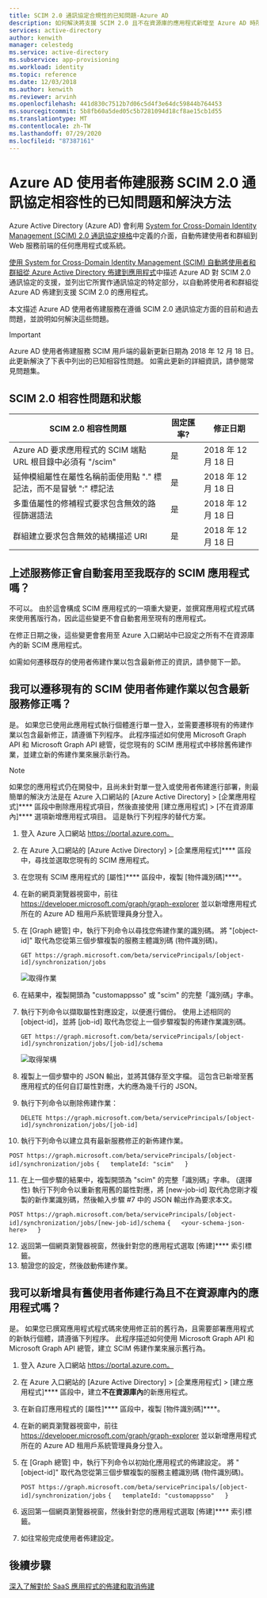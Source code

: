 ```yaml
---
title: SCIM 2.0 通訊協定合規性的已知問題-Azure AD
description: 如何解決將支援 SCIM 2.0 且不在資源庫的應用程式新增至 Azure AD 時所面臨的常見通訊協定相容性問題
services: active-directory
author: kenwith
manager: celestedg
ms.service: active-directory
ms.subservice: app-provisioning
ms.workload: identity
ms.topic: reference
ms.date: 12/03/2018
ms.author: kenwith
ms.reviewer: arvinh
ms.openlocfilehash: 441d830c7512b7d06c5d4f3e64dc59844b764453
ms.sourcegitcommit: 5b8fb60a5ded05c5b7281094d18cf8ae15cb1d55
ms.translationtype: MT
ms.contentlocale: zh-TW
ms.lasthandoff: 07/29/2020
ms.locfileid: "87387161"
---
```

# <a name="known-issues-and-resolutions-with-scim-20-protocol-compliance-of-the-azure-ad-user-provisioning-service"></a>Azure AD 使用者佈建服務 SCIM 2.0 通訊協定相容性的已知問題和解決方法

Azure Active Directory (Azure AD) 會利用 [System for Cross-Domain Identity Management (SCIM) 2.0 通訊協定規格](https://tools.ietf.org/html/draft-ietf-scim-api-19)中定義的介面，自動佈建使用者和群組到 Web 服務前端的任何應用程式或系統。 

[使用 System for Cross-Domain Identity Management (SCIM) 自動將使用者和群組從 Azure Active Directory 佈建到應用程式](use-scim-to-provision-users-and-groups.md)中描述 Azure AD 對 SCIM 2.0 通訊協定的支援，並列出它所實作通訊協定的特定部分，以自動將使用者和群組從 Azure AD 佈建到支援 SCIM 2.0 的應用程式。

本文描述 Azure AD 使用者佈建服務在遵循 SCIM 2.0 通訊協定方面的目前和過去問題，並說明如何解決這些問題。

> [!IMPORTANT]
> Azure AD 使用者佈建服務 SCIM 用戶端的最新更新日期為 2018 年 12 月 18 日。 此更新解決了下表中列出的已知相容性問題。 如需此更新的詳細資訊，請參閱常見問題集。

## <a name="scim-20-compliance-issues-and-status"></a>SCIM 2.0 相容性問題和狀態

| **SCIM 2.0 相容性問題** |  **固定匯率?** | **修正日期**  |  
|---|---|---|
| Azure AD 要求應用程式的 SCIM 端點 URL 根目錄中必須有 "/scim"  | 是  |  2018 年 12 月 18 日 | 
| 延伸模組屬性在屬性名稱前面使用點 "." 標記法，而不是冒號 ":" 標記法 |  是  | 2018 年 12 月 18 日  | 
|  多重值屬性的修補程式要求包含無效的路徑篩選語法 | 是  |  2018 年 12 月 18 日  | 
|  群組建立要求包含無效的結構描述 URI | 是  |  2018 年 12 月 18 日  |  

## <a name="were-the-services-fixes-described-automatically-applied-to-my-pre-existing-scim-app"></a>上述服務修正會自動套用至我既存的 SCIM 應用程式嗎？

不可以。 由於這會構成 SCIM 應用程式的一項重大變更，並撰寫應用程式程式碼來使用舊版行為，因此這些變更不會自動套用至現有的應用程式。

在修正日期之後，這些變更會套用至 Azure 入口網站中已設定之所有不在資源庫內的新 SCIM 應用程式。

如需如何遷移既存的使用者佈建作業以包含最新修正的資訊，請參閱下一節。

## <a name="can-i-migrate-an-existing-scim-based-user-provisioning-job-to-include-the-latest-service-fixes"></a>我可以遷移現有的 SCIM 使用者佈建作業以包含最新服務修正嗎？

是。 如果您已使用此應用程式執行個體進行單一登入，並需要遷移現有的佈建作業以包含最新修正，請遵循下列程序。 此程序描述如何使用 Microsoft Graph API 和 Microsoft Graph API 總管，從您現有的 SCIM 應用程式中移除舊佈建作業，並建立新的佈建作業來展示新行為。

> [!NOTE]
> 如果您的應用程式仍在開發中，且尚未針對單一登入或使用者佈建進行部署，則最簡單的解決方法是在 Azure 入口網站的 [Azure Active Directory] > [企業應用程式]**** 區段中刪除應用程式項目，然後直接使用 [建立應用程式] > [不在資源庫內]**** 選項新增應用程式項目。 這是執行下列程序的替代方案。
 
1. 登入 Azure 入口網站 https://portal.azure.com。
2. 在 Azure 入口網站的 [Azure Active Directory] > [企業應用程式]**** 區段中，尋找並選取您現有的 SCIM 應用程式。
3. 在您現有 SCIM 應用程式的 [屬性]**** 區段中，複製 [物件識別碼]****。
4. 在新的網頁瀏覽器視窗中，前往 https://developer.microsoft.com/graph/graph-explorer 並以新增應用程式所在的 Azure AD 租用戶系統管理員身分登入。
5. 在 [Graph 總管] 中，執行下列命令以尋找您佈建作業的識別碼。 將 "[object-id]" 取代為您從第三個步驟複製的服務主體識別碼 (物件識別碼)。
 
   `GET https://graph.microsoft.com/beta/servicePrincipals/[object-id]/synchronization/jobs` 

   ![取得作業](media/application-provisioning-config-problem-scim-compatibility/get-jobs.PNG "取得作業") 


6. 在結果中，複製開頭為 "customappsso" 或 "scim" 的完整「識別碼」字串。
7. 執行下列命令以擷取屬性對應設定，以便進行備份。 使用上述相同的 [object-id]，並將 [job-id] 取代為您從上一個步驟複製的佈建作業識別碼。
 
   `GET https://graph.microsoft.com/beta/servicePrincipals/[object-id]/synchronization/jobs/[job-id]/schema`
 
   ![取得架構](media/application-provisioning-config-problem-scim-compatibility/get-schema.PNG "取得架構") 

8. 複製上一個步驟中的 JSON 輸出，並將其儲存至文字檔。 這包含已新增至舊應用程式的任何自訂屬性對應，大約應為幾千行的 JSON。
9. 執行下列命令以刪除佈建作業：
 
   `DELETE https://graph.microsoft.com/beta/servicePrincipals/[object-id]/synchronization/jobs/[job-id]`

10. 執行下列命令以建立具有最新服務修正的新佈建作業。

 `POST https://graph.microsoft.com/beta/servicePrincipals/[object-id]/synchronization/jobs`
 `{   templateId: "scim"   }`
   
11. 在上一個步驟的結果中，複製開頭為 "scim" 的完整「識別碼」字串。 (選擇性) 執行下列命令以重新套用舊的屬性對應，將 [new-job-id] 取代為您剛才複製的新作業識別碼，然後輸入步驟 #7 中的 JSON 輸出作為要求本文。

 `POST https://graph.microsoft.com/beta/servicePrincipals/[object-id]/synchronization/jobs/[new-job-id]/schema`
 `{   <your-schema-json-here>   }`

12. 返回第一個網頁瀏覽器視窗，然後針對您的應用程式選取 [佈建]**** 索引標籤。
13. 驗證您的設定，然後啟動佈建作業。 

## <a name="can-i-add-a-new-non-gallery-app-that-has-the-old-user-provisioning-behavior"></a>我可以新增具有舊使用者佈建行為且不在資源庫內的應用程式嗎？

是。 如果您已撰寫應用程式程式碼來使用修正前的舊行為，且需要部署應用程式的新執行個體，請遵循下列程序。 此程序描述如何使用 Microsoft Graph API 和 Microsoft Graph API 總管，建立 SCIM 佈建作業來展示舊行為。
 
1. 登入 Azure 入口網站 https://portal.azure.com。
2. 在 Azure 入口網站的 [Azure Active Directory] > [企業應用程式] > [建立應用程式]**** 區段中，建立**不在資源庫內**的新應用程式。
3. 在新自訂應用程式的 [屬性]**** 區段中，複製 [物件識別碼]****。
4. 在新的網頁瀏覽器視窗中，前往 https://developer.microsoft.com/graph/graph-explorer 並以新增應用程式所在的 Azure AD 租用戶系統管理員身分登入。
5. 在 [Graph 總管] 中，執行下列命令以初始化應用程式的佈建設定。
   將 "[object-id]" 取代為您從第三個步驟複製的服務主體識別碼 (物件識別碼)。

   `POST https://graph.microsoft.com/beta/servicePrincipals/[object-id]/synchronization/jobs`
   `{   templateId: "customappsso"   }`
 
6. 返回第一個網頁瀏覽器視窗，然後針對您的應用程式選取 [佈建]**** 索引標籤。
7. 如往常般完成使用者佈建設定。


## <a name="next-steps"></a>後續步驟
[深入了解對於 SaaS 應用程式的佈建和取消佈建](user-provisioning.md)

